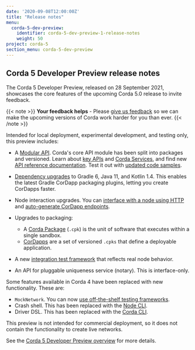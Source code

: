 ```yaml
---
date: '2020-09-08T12:00:00Z'
title: "Release notes"
menu:
  corda-5-dev-preview:
    identifier: corda-5-dev-preview-1-release-notes
    weight: 50
project: corda-5
section_menu: corda-5-dev-preview
---
```


## Corda 5 Developer Preview release notes

The Corda 5 Developer Preview, released on 28 September 2021, showcases the core features of the upcoming Corda 5.0 release to invite feedback.

{{< note >}}
**Your feedback helps** -
Please [give us feedback](https://r3dev.zendesk.com/hc/en-us/requests/new) so we can make the upcoming versions of Corda work harder for you than ever.
{{< /note >}}

Intended for local deployment, experimental development, and testing only, this preview includes:

- A [Modular API](xxx). Corda's core API module has been split into packages and versioned. Learn about [key APIs](xxx) and [Corda Services](xxx), and find new [API reference documentation](xxx). Test it out with [updated code samples](xxx).

- [Dependency upgrades](xxx) to Gradle 6, Java 11, and Kotlin 1.4. This enables the latest Gradle CorDapp packaging plugins, letting you create CorDapps faster.

- Node interaction upgrades. You can [interface with a node using HTTP](xxx) and [auto-generate CorDapp endpoints](xxx).

- Upgrades to packaging:
  - A [Corda Package](xxx) (`.cpk`) is the unit of software that executes within a single sandbox.
  - [CorDapps](xxx) are a set of versioned `.cpks` that define a deployable application.

- A new [integration test framework](xxx) that reflects real node behavior.

- An API for pluggable uniqueness service (notary). This is interface-only.


Some features available in Corda 4 have been replaced with new functionality. These are:

- `MockNetwork`. You can now [use off-the-shelf testing frameworks](xxx).
- Crash shell. This has been replaced with the [Node CLI](xxx).
- Driver DSL. This has been replaced with the [Corda CLI](xxx).

This preview is not intended for commercial deployment, so it does not contain the functionality to create live networks.

See the [Corda 5 Developer Preview overview](xxx) for more details.
